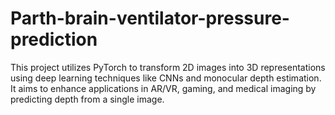 # Parth-brain-ventilator-pressure-prediction
This project utilizes PyTorch to transform 2D images into 3D representations using deep learning techniques like CNNs and monocular depth estimation. It aims to enhance applications in AR/VR, gaming, and medical imaging by predicting depth from a single image.
